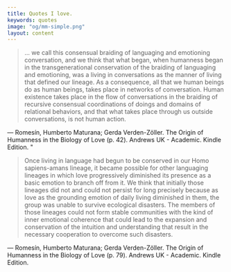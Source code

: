 ```yaml
---
title: Quotes I love.
keywords: quotes
image: "og/mm-simple.png"
layout: content
---
```


> ... we call this consensual braiding of languaging and emotioning conversation, and we think that what began, when humanness began in the transgenerational conservation of the braiding of languaging and emotioning, was a living in conversations as the manner of living that defined our lineage. As a consequence, all that we human beings do as human beings, takes place in networks of conversation. Human existence takes place in the flow of conversations in the braiding of recursive consensual coordinations of doings and domains of relational behaviors, and that what takes place through us outside conversations, is not human action.

&mdash; Romesín, Humberto Maturana; Gerda Verden-Zöller. The Origin of Humanness in the Biology of Love (p. 42). Andrews UK - Academic. Kindle Edition. "

> Once living in language had begun to be conserved in our Homo sapiens-amans lineage, it became possible for other languaging lineages in which love progressively diminished its presence as a basic emotion to branch off from it. We think that initially those lineages did not and could not persist for long precisely because as love as the grounding emotion of daily living diminished in them, the group was unable to survive ecological disasters. The members of those lineages could not form stable communities with the kind of inner emotional coherence that could lead to the expansion and conservation of the intuition and understanding that result in the necessary cooperation to overcome such disasters.

&mdash; Romesín, Humberto Maturana; Gerda Verden-Zöller. The Origin of Humanness in the Biology of Love (p. 79). Andrews UK - Academic. Kindle Edition.

